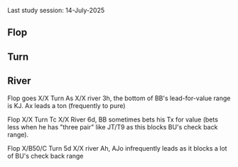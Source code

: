 Last study session: 14-July-2025

## Flop

## Turn

## River

Flop goes X/X Turn As X/X river 3h, the bottom of BB's lead-for-value range is KJ. Ax leads a ton (frequently to pure)

Flop X/X Turn Tc X/X River 6d, BB sometimes bets his Tx for value (bets less when he has "three pair" like JT/T9 as this blocks BU's check back range).

Flop X/B50/C Turn 5d X/X river Ah,
AJo infrequently leads as it blocks a lot of BU's check back range
